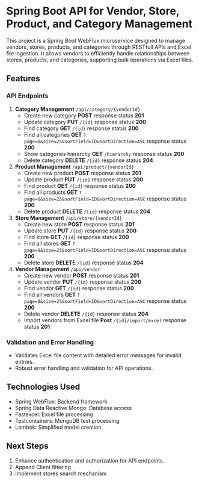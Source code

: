 # Spring Boot API for Vendor, Store, Product, and Category Management

This project is a Spring Boot WebFlux microservice designed to manage vendors, stores, products, and categories through RESTfull APIs and Excel file ingestion. It allows vendors to efficiently handle relationships between stores, products, and categories, supporting bulk operations via Excel files.

## Features

### API Endpoints

1. **Category Management** <code>/api/category/{vendorId}</code>
     * Create new category **POST** response status **201** 
     * Update category **PUT** <code>/{id}</code> response status **200** 
     * Find category **GET** <code>/{id}</code> response status **200** 
     * Find all categories **GET** <code>?page=0&size=25&sortField=ID&sortDirection=ASC</code> response status **200** 
     * Show categories hierarchy **GET** <code>/hierarchy</code> response status **200** 
     * Delete category **DELETE** <code>/{id}</code> response status **204** 
2. **Product Management** <code>/api/product/{vendorId}</code>
     * Create new product **POST** response status **201** 
     * Update product **PUT** <code>/{id}</code> response status **200** 
     * Find product **GET** <code>/{id}</code> response status **200** 
     * Find all products **GET** <code>?page=0&size=25&sortField=ID&sortDirection=ASC</code> response status **200** 
     * Delete product **DELETE** <code>/{id}</code> response status **204** 
3. **Store Management** <code>/api/store/{vendorId}</code>
     * Create new store **POST** response status **201** 
     * Update store **PUT** <code>/{id}</code> response status **200** 
     * Find store **GET** <code>/{id}</code> response status **200** 
     * Find all stores **GET** <code>?page=0&size=25&sortField=ID&sortDirection=ASC</code> response status **200** 
     * Delete store **DELETE** <code>/{id}</code> response status **204** 
4. **Vendor Management** <code>/api/vendor</code>
     * Create new vendor **POST** response status **201** 
     * Update vendor **PUT** <code>/{id}</code> response status **200** 
     * Find vendor **GET** <code>/{id}</code> response status **200** 
     * Find all vendors **GET** <code>?page=0&size=25&sortField=ID&sortDirection=ASC</code> response status **200** 
     * Delete vendor **DELETE** <code>/{id}</code> response status **204** 
     * Import vendors from Excel file **Post** <code>/{id}/import/excel</code> response status **201**

### Validation and Error Handling
* Validates Excel file content with detailed error messages for invalid entries.
* Robust error handling and validation for API operations.

## Technologies Used

* Spring WebFlux: Backend framework
* Spring Data Reactive Mongo: Database access
* Fastexcel: Excel file processing
* Testcontainers: MongoDB test processing
* Lombok: Simplified model creation

## Next Steps

1. Enhance authentication and authorization for API endpoints.
2. Append Client filtering
3. Implement stores search mechanism  